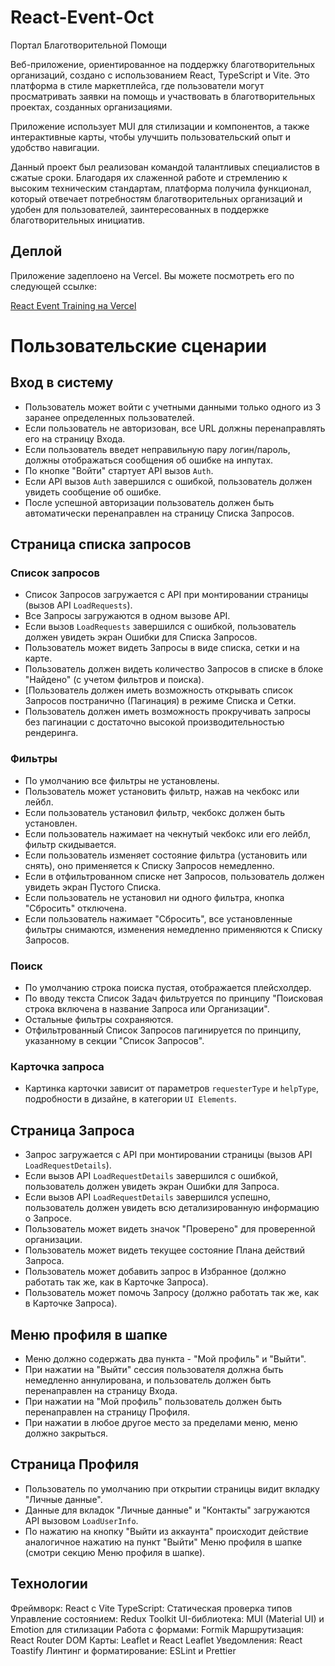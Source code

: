 # React-Event-Oct

Портал Благотворительной Помощи

Веб-приложение, ориентированное на поддержку благотворительных организаций, создано с использованием React, TypeScript и Vite.
Это платформа в стиле маркетплейса, где пользователи могут просматривать заявки на помощь и участвовать в благотворительных проектах, созданных организациями.

Приложение использует MUI для стилизации и компонентов, а также интерактивные карты, чтобы улучшить пользовательский опыт и удобство навигации.

Данный проект был реализован командой талантливых специалистов в сжатые сроки.
Благодаря их слаженной работе и стремлению к высоким техническим стандартам, платформа получила функционал, который отвечает потребностям благотворительных организаций и удобен для пользователей, заинтересованных в поддержке благотворительных инициатив.

## Деплой

Приложение задеплоено на Vercel. Вы можете посмотреть его по следующей ссылке:

[React Event Training на Vercel](https://react-event-oct.vercel.app/)

# Пользовательские сценарии

## Вход в систему

- Пользователь может войти с учетными данными только одного из 3 заранее определенных пользователей.
- Если пользователь не авторизован, все URL должны перенаправлять его на страницу Входа.
- Если пользователь введет неправильную пару логин/пароль, должны отображаться сообщения об ошибке на инпутах.
- По кнопке "Войти" стартует API вызов `Auth`.
- Если API вызов `Auth` завершился с ошибкой, пользователь должен увидеть сообщение об ошибке.
- После успешной авторизации пользователь должен быть автоматически перенаправлен на страницу Списка Запросов.

## Страница списка запросов

### Список запросов

- Список Запросов загружается с API при монтировании страницы (вызов API `LoadRequests`).
- Все Запросы загружаются в одном вызове API.
- Если вызов `LoadRequests` завершился с ошибкой, пользователь должен увидеть экран Ошибки для Списка Запросов.
- Пользователь может видеть Запросы в виде списка, сетки и на карте.
- Пользователь должен видеть количество Запросов в списке в блоке "Найдено" (с учетом фильтров и поиска).
- [Пользователь должен иметь возможность открывать список Запросов постранично (Пагинация) в режиме Списка и Сетки.
- Пользователь должен иметь возможность прокручивать запросы без пагинации с достаточно высокой производительностью рендеринга.

### Фильтры

- По умолчанию все фильтры не установлены.
- Пользователь может установить фильтр, нажав на чекбокс или лейбл.
- Если пользователь установил фильтр, чекбокс должен быть установлен.
- Если пользователь нажимает на чекнутый чекбокс или его лейбл, фильтр скидывается.
- Если пользователь изменяет состояние фильтра (установить или снять), оно применяется к Списку Запросов немедленно.
- Если в отфильтрованном списке нет Запросов, пользователь должен увидеть экран Пустого Списка.
- Если пользователь не установил ни одного фильтра, кнопка "Сбросить" отключена.
- Если пользователь нажимает "Сбросить", все установленные фильтры снимаются, изменения немедленно применяются к Списку Запросов.

### Поиск

- По умолчанию строка поиска пустая, отображается плейсхолдер.
- По вводу текста Список Задач фильтруется по принципу "Поисковая строка включена в название Запроса или Организации".
- Остальные фильтры сохраняются.
- Отфильтрованный Список Запросов пагинируется по принципу, указанному в секции "Список Запросов".

### Карточка запроса

- Картинка карточки зависит от параметров `requesterType` и `helpType`, подробности в дизайне, в категории `UI Elements`.

## Страница Запроса

- Запрос загружается с API при монтировании страницы (вызов API `LoadRequestDetails`).
- Если вызов API `LoadRequestDetails` завершился с ошибкой, пользователь должен увидеть экран Ошибки для Запроса.
- Если вызов API `LoadRequestDetails` завершился успешно, пользователь должен увидеть всю детализированную информацию о Запросе.
- Пользователь может видеть значок "Проверено" для проверенной организации.
- Пользователь может видеть текущее состояние Плана действий Запроса.
- Пользователь может добавить запрос в Избранное (должно работать так же, как в Карточке Запроса).
- Пользователь может помочь Запросу (должно работать так же, как в Карточке Запроса).

## Меню профиля в шапке

- Меню должно содержать два пункта - "Мой профиль" и "Выйти".
- При нажатии на "Выйти" сессия пользователя должна быть немедленно аннулирована, и пользователь должен быть перенаправлен на страницу Входа.
- При нажатии на "Мой профиль" пользователь должен быть перенаправлен на страницу Профиля.
- При нажатии в любое другое место за пределами меню, меню должно закрыться.

## Страница Профиля

- Пользователь по умолчанию при открытии страницы видит вкладку "Личные данные".
- Данные для вкладок "Личные данные" и "Контакты" загружаются API вызовом `LoadUserInfo`.
- По нажатию на кнопку "Выйти из аккаунта" происходит действие аналогичное нажатию на пункт "Выйти" Меню профиля в шапке (смотри секцию Меню профиля в шапке).

## Технологии

Фреймворк: React с Vite
TypeScript: Статическая проверка типов
Управление состоянием: Redux Toolkit
UI-библиотека: MUI (Material UI) и Emotion для стилизации
Работа с формами: Formik
Маршрутизация: React Router DOM
Карты: Leaflet и React Leaflet
Уведомления: React Toastify
Линтинг и форматирование: ESLint и Prettier
